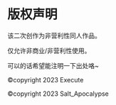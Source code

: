 # 版权声明

该二次创作为非营利性同人作品。

仅允许非商业/非营利性使用。

可以的话希望能注明一下出处咯~


©copyright 2023 Execute

©copyright 2023 Salt_Apocalypse
